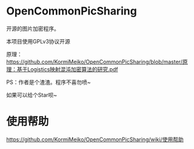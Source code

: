# OpenCommonPicSharing
开源的图片加密程序。

本项目使用GPLv3协议开源

原理：https://github.com/KormiMeiko/OpenCommonPicSharing/blob/master/原理：基于Logistics映射混沌加密算法的研究.pdf

PS：作者是个渣渣。程序不喜勿喷~

如果可以给个Star呗~

# 使用帮助
https://github.com/KormiMeiko/OpenCommonPicSharing/wiki/使用帮助
